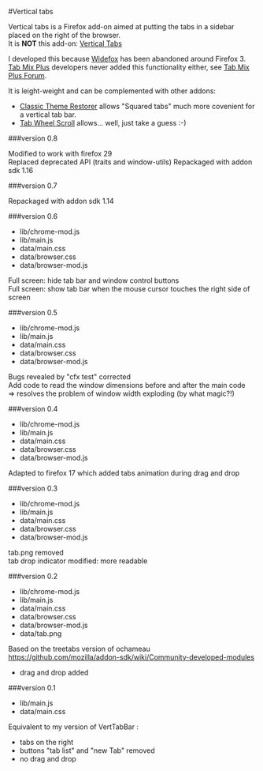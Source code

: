 #Vertical tabs

Vertical tabs is a Firefox add-on aimed at putting the tabs in a sidebar placed on the right of the browser.  
It is __NOT__ this add-on: [Vertical Tabs](https://addons.mozilla.org/en-Us/firefox/addon/vertical-tabs/)

I developed this because [Widefox](https://sites.google.com/site/jrweare/browser2.0) has been abandoned around Firefox 3.  
[Tab Mix Plus](https://addons.mozilla.org/en-US/firefox/addon/tab-mix-plus/) developers never added this functionality either, see [Tab Mix Plus Forum](http://tmp.garyr.net/forum/viewtopic.php?t=17110).

It is leight-weight and can be complemented with other addons:
- [Classic Theme Restorer](https://addons.mozilla.org/en-US/firefox/addon/classicthemerestorer/) allows "Squared tabs" much more covenient for a vertical tab bar.
- [Tab Wheel Scroll](https://addons.mozilla.org/en-US/firefox/addon/tab-wheel-scroll/) allows... well, just take a guess :-)

###version 0.8

Modified to work with firefox 29  
Replaced deprecated API (traits and window-utils)
Repackaged with addon sdk 1.16  

###version 0.7

Repackaged with addon sdk 1.14

###version 0.6

- lib/chrome-mod.js
- lib/main.js
- data/main.css
- data/browser.css
- data/browser-mod.js

Full screen: hide tab bar and window control buttons  
Full screen: show tab bar when the mouse cursor touches the right side of screen

###version 0.5

- lib/chrome-mod.js
- lib/main.js
- data/main.css
- data/browser.css
- data/browser-mod.js

Bugs revealed by "cfx test" corrected  
Add code to read the window dimensions before and after the main code  
  => resolves the problem of window width exploding (by what magic?!)

###version 0.4

- lib/chrome-mod.js
- lib/main.js
- data/main.css
- data/browser.css
- data/browser-mod.js

Adapted to firefox 17 which added tabs animation during drag and drop

###version 0.3

- lib/chrome-mod.js
- lib/main.js
- data/main.css
- data/browser.css
- data/browser-mod.js

tab.png removed  
tab drop indicator modified: more readable

###version 0.2

- lib/chrome-mod.js
- lib/main.js
- data/main.css
- data/browser.css
- data/browser-mod.js
- data/tab.png

Based on the treetabs version of ochameau  
https://github.com/mozilla/addon-sdk/wiki/Community-developed-modules
- drag and drop added

###version 0.1

- lib/main.js
- data/main.css

Equivalent to my version of VertTabBar :
- tabs on the right
- buttons "tab list" and "new Tab" removed
- no drag and drop
